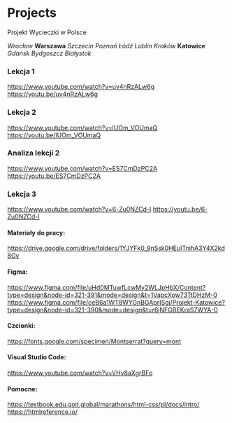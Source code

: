 # Projects

Projekt Wycieczki w Polsce

_Wrocław_
**Warszawa**
_Szczecin_
_Poznań_
_Łódź_
_Lublin_
_Kraków_
**Katowice**
_Gdańsk_
_Bydgoszcz_
_Białystok_

>

### Lekcja 1

https://www.youtube.com/watch?v=uv4nRzALw6g
https://youtu.be/uv4nRzALw6g

### Lekcja 2

https://www.youtube.com/watch?v=lUOm_VOUmaQ
https://youtu.be/lUOm_VOUmaQ

### Analiza lekcji 2

https://www.youtube.com/watch?v=ES7CmDzPC2A
https://youtu.be/ES7CmDzPC2A

### Lekcja 3

https://www.youtube.com/watch?v=6-Zu0NZCd-I
https://youtu.be/6-Zu0NZCd-I

#### Materiały do pracy:

https://drive.google.com/drive/folders/1YJYFk0_9nSsk0HEuITnihA3Y4X2kd8Gv

#### Figma:

https://www.figma.com/file/uHd0MTuwfLcwMy2WLJpHbX/Content?type=design&node-id=321-391&mode=design&t=1VapcXow73TtDHzM-0 <br />
https://www.figma.com/file/ceB6a1WT8WYGnBGAprISgj/Projekt-Katowice?type=design&node-id=321-390&mode=design&t=r6jNFGBEKraS7WYA-0

#### Czcionki:

https://fonts.google.com/specimen/Montserrat?query=mont

#### Visual Studio Code:

https://www.youtube.com/watch?v=VHv8aXgrBFo

#### Pomocne:

https://textbook.edu.goit.global/marathons/html-css/pl/docs/intro/ <!-- Technologie internetowe --><br />
https://htmlreference.io/ <!-- tagi html --><br />

>
